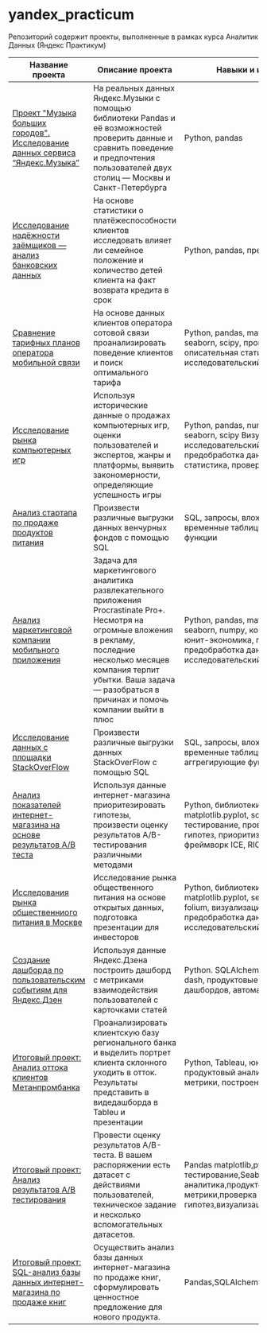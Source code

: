 # yandex_practicum
Репозиторий содержит проекты, выполненные в рамках курса Аналитик Данных (Яндекс Практикум)


| Название проекта  | Описание проекта | Навыки и инструменты
| ----------------- | ---------------- | ------------------- |
| [Проект "Музыка больших городов". Исследование данных сервиса “Яндекс.Музыка”](https://github.com/Romanoffms/Yandex_Practicum/tree/main/%D0%9F%D1%80%D0%BE%D0%B5%D0%BA%D1%82-%D0%9C%D1%83%D0%B7%D1%8B%D0%BA%D0%B0%20%D0%B1%D0%BE%D0%BB%D1%8C%D1%88%D0%B8%D1%85%20%D0%B3%D0%BE%D1%80%D0%BE%D0%B4%D0%BE%D0%B2) | На реальных данных Яндекс.Музыки c помощью библиотеки Pandas и её возможностей проверить данные и сравнить поведение и предпочтения пользователей двух столиц — Москвы и Санкт-Петербурга | Python, pandas |
| [Исследование надёжности заёмщиков — анализ банковских данных](https://github.com/Romanoffms/Yandex_Practicum/tree/main/%D0%9F%D1%80%D0%BE%D0%B5%D0%BA%D1%82-%D0%98%D1%81%D1%81%D0%BB%D0%B5%D0%B4%D0%BE%D0%B2%D0%B0%D0%BD%D0%B8%D0%B5%20%D0%BD%D0%B0%D0%B4%D0%B5%D0%B6%D0%BD%D0%BE%D1%81%D1%82%D0%B8%20%D0%B7%D0%B0%D0%B5%D0%BC%D1%89%D0%B8%D0%BA%D0%BE%D0%B2) | На основе статистики о платёжеспособности клиентов исследовать влияет ли семейное положение и количество детей клиента на факт возврата кредита в срок| Python, pandas, предобработка данных |
|[Сравнение тарифных планов оператора мобильной связи](https://github.com/Romanoffms/Yandex_Practicum/tree/main/%D0%9F%D1%80%D0%BE%D0%B5%D0%BA%D1%82-%D0%A1%D1%80%D0%B0%D0%B2%D0%BD%D0%B5%D0%BD%D0%B8%D0%B5%20%D1%82%D0%B0%D1%80%D0%B8%D1%84%D0%BD%D1%8B%D1%85%20%D0%BF%D0%BB%D0%B0%D0%BD%D0%BE%D0%B2%20%D0%BE%D0%BF%D0%B5%D1%80%D0%B0%D1%82%D0%BE%D1%80%D0%B0%20%D0%BC%D0%BE%D0%B1%D0%B8%D0%BB%D1%8C%D0%BD%D0%BE%D0%B9%20%D1%81%D0%B2%D1%8F%D0%B7%D0%B8) | На основе данных клиентов оператора сотовой связи проанализировать поведение клиентов и поиск оптимального тарифа | Python, pandas, matplotlib.pyplot, seaborn, scipy, проверка гипотез, описательная статистика, исследовательский анализ |
| [Исследование рынка компьютерных игр](https://github.com/Romanoffms/Yandex_Practicum/tree/main/%D0%9F%D1%80%D0%BE%D0%B5%D0%BA%D1%82-%20%D0%98%D1%81%D1%81%D0%BB%D0%B5%D0%B4%D0%BE%D0%B2%D0%B0%D0%BD%D0%B8%D0%B5%20%D1%80%D1%8B%D0%BD%D0%BA%D0%B0%20%D0%BA%D0%BE%D0%BC%D0%BF%D1%8C%D1%8E%D1%82%D0%B5%D1%80%D0%BD%D1%8B%D1%85%20%D0%B8%D0%B3%D1%80) | Используя исторические данные о продажах компьютерных игр, оценки пользователей и экспертов, жанры и платформы, выявить закономерности, определяющие успешность игры | Python, pandas, numpy, matplotlib.pyplot, seaborn, scipy Визуализация данных, исследовательский анализ, предобработка данных, описательная статистика, проверка гипотез |
| [Анализ стартапа по продаже продуктов питания](https://github.com/Romanoffms/Yandex_Practicum/tree/main/%D0%9F%D1%80%D0%BE%D0%B5%D0%BA%D1%82-%D0%90%D0%BD%D0%B0%D0%BB%D0%B8%D0%B7%20%D1%81%D1%82%D0%B0%D1%80%D1%82%D0%B0%D0%BF%D0%B0%20%D0%BF%D0%BE%20%D0%BF%D1%80%D0%BE%D0%B4%D0%B0%D0%B6%D0%B5%20%D0%BF%D1%80%D0%BE%D0%B4%D1%83%D0%BA%D1%82%D0%BE%D0%B2%20%D0%BF%D0%B8%D1%82%D0%B0%D0%BD%D0%B8%D1%8F) | Произвести различные выгрузки данных венчурных фондов с помощью SQL | SQL, запросы, вложенные запросы, временные таблицы, аггрегирующие функции |
| [Анализ маркетинговой компании мобильного приложения](https://github.com/Romanoffms/Yandex_Practicum/tree/main/%D0%9F%D1%80%D0%BE%D0%B5%D0%BA%D1%82-%D0%90%D0%BD%D0%B0%D0%BB%D0%B8%D0%B7%20%D0%BC%D0%B0%D1%80%D0%BA%D0%B5%D1%82%D0%B8%D0%BD%D0%B3%D0%BE%D0%B2%D0%BE%D0%B9%20%D0%BA%D0%BE%D0%BC%D0%BF%D0%B0%D0%BD%D0%B8%D0%B8%20%D0%BC%D0%BE%D0%B1%D0%B8%D0%BB%D1%8C%D0%BD%D0%BE%D0%B3%D0%BE%20%D0%BF%D1%80%D0%B8%D0%BB%D0%BE%D0%B6%D0%B5%D0%BD%D0%B8%D1%8F) | Задача для маркетингового аналитика развлекательного приложения Procrastinate Pro+. Несмотря на огромные вложения в рекламу, последние несколько месяцев компания терпит убытки. Ваша задача — разобраться в причинах и помочь компании выйти в плюс | Python, pandas, matplotlib.pyplot, seaborn, numpy, когортный анализ, юнит-экономика, продуктовый анализ, предобработка данных, исследовательский анализ |
| [Исследование данных с площадки StackOverFlow](https://github.com/Romanoffms/Yandex_Practicum/tree/main/%D0%98%D1%81%D1%81%D0%BB%D0%B5%D0%B4%D0%BE%D0%B2%D0%B0%D0%BD%D0%B8%D0%B5%20%D0%B4%D0%B0%D0%BD%D0%BD%D1%8B%D1%85%20%D1%81%20%D0%BF%D0%BB%D0%BE%D1%89%D0%B0%D0%B4%D0%BA%D0%B8%20StackOverFlow) | Произвести различные выгрузки данных StackOverFlow с помощью SQL | SQL, запросы, вложенные запросы, временные таблицы, оконные функции, аггрегирующие функции |
| [Анализ показателей интернет-магазина на основе результатов  A/B теста](https://github.com/Romanoffms/Yandex_Practicum/tree/main/%D0%9F%D1%80%D0%BE%D0%B5%D0%BA%D1%82-%D0%90%D0%BD%D0%B0%D0%BB%D0%B8%D0%B7%20%D0%BF%D0%BE%D0%BA%D0%B0%D0%B7%D0%B0%D1%82%D0%B5%D0%BB%D0%B5%D0%B9%20%D0%B8%D0%BD%D1%82%D0%B5%D1%80%D0%BD%D0%B5%D1%82%20%D0%BC%D0%B0%D0%B3%D0%B0%D0%B7%D0%B8%D0%BD%D0%B0) | Используя данные интернет-магазина приоритезировать гипотезы, произвести оценку результатов A/B-тестирования различными методами | Python, библиотеки pandas, numpy, matplotlib.pyplot, scipy, seaborn, A/B-тестирование, проверка статистических гипотез, приоритизация гипотез, фреймворк ICE, RICE |
| [Исследования рынка общественниого питания в Москве  ](https://github.com/Romanoffms/Yandex_Practicum/tree/main/%D0%9F%D1%80%D0%BE%D0%B5%D0%BA%D1%82-%D0%98%D1%81%D1%81%D0%BB%D0%B5%D0%B4%D0%BE%D0%B2%D0%B0%D0%BD%D0%B8%D0%B5%20%D1%80%D1%8B%D0%BD%D0%BA%D0%B0%20%D0%BE%D0%B1%D1%89%D0%B5%D1%81%D1%82%D0%B2%D0%B5%D0%BD%D0%BD%D0%BE%D0%B3%D0%BE%20%D0%BF%D0%B8%D1%82%D0%B0%D0%BD%D0%B8%D1%8F%20%D0%B3.%D0%9C%D0%BE%D1%81%D0%BA%D0%B2%D1%8B) | Исследование рынка общественного питания на основе открытых данных, подготовка презентации для инвесторов | Python, библиотеки pandas, numpy, matplotlib.pyplot, seaborn, plotly, re, json, folium, визуализация данных, предобработка данных, исследовательский анализ, Power Point |
| [Создание дашборда по пользовательским событиям для Яндекс.Дзен](https://public.tableau.com/views/__V2_16826896810060/Dashboard1?:language=en-US&publish=yes&:display_count=n&:origin=viz_share_link) | Используя данные Яндекс.Дзена построить дашборд с метриками взаимодействия пользователей с карточками статей | Python. SQLAlchemy, SQLite, Tableau, dash, продуктовые метрики, построение дашбордов, автоматизация |
| [Итоговый проект: Анализ оттока клиентов Метанпромбанка](https://github.com/Romanoffms/Yandex_Practicum/tree/main/%D0%98%D1%82%D0%BE%D0%B3%D0%BE%D0%B2%D1%8B%D0%B9%20%D0%BF%D1%80%D0%BE%D0%B5%D0%BA%D1%82-%D0%90%D0%BD%D0%B0%D0%BB%D0%B8%D0%B7%20%D0%BE%D1%82%D1%82%D0%BE%D0%BA%D0%B0%20%D0%BA%D0%BB%D0%B8%D0%B5%D0%BD%D1%82%D0%BE%D0%B2%20%D0%9C%D0%B5%D1%82%D0%B0%D0%BD%D0%BF%D1%80%D0%BE%D0%BC%D0%B1%D0%B0%D0%BD%D0%BA%D0%B0) | Проанализировать клиентскую базу регионального банка и выделить портрет клиента  склонного уходить в отток. Результаты представить в видедашборда в Tableu и презентации | Python, Tableau, юнит-экономика, продуктовый анализ, продуктовые метрики, построение дашбордов |
| [Итоговый проект: Анализ результатов А/B тестирования](https://github.com/Romanoffms/Yandex_Practicum/blob/main/%D0%98%D1%82%D0%BE%D0%B3%D0%BE%D0%B2%D1%8B%D0%B9%20%D0%BF%D1%80%D0%BE%D0%B5%D0%BA%D1%82%20AB-%D1%82%D0%B5%D1%81%D1%82%D0%B8%D1%80%D0%BE%D0%B2%D0%B0%D0%BD%D0%B8%D0%B5/%D0%98%D1%82%D0%BE%D0%B3%D0%BE%D0%B2%D1%8B%D0%B9%20%D0%BF%D1%80%D0%BE%D0%B5%D0%BA%D1%82%20AB-%D1%82%D0%B5%D1%81%D1%82%D0%B8%D1%80%D0%BE%D0%B2%D0%B0%D0%BD%D0%B8%D0%B5%20md.md) | Провести оценку результатов A/B-теста. В вашем распоряжении есть датасет с действиями пользователей, техническое задание и несколько вспомогательных датасетов.  | Pandas matplotlib,python,A/B-тестирование,Seaborn,Plotly,событийная аналитика,продуктовые метрики,проверка статистических гипотез,визуализация данных. |
| [Итоговый проект: SQL-анализ базы данных интернет-магазина по продаже книг](https://github.com/Romanoffms/Yandex_Practicum/tree/main/%D0%98%D1%82%D0%BE%D0%B3%D0%BE%D0%B2%D1%8B%D0%B9%20%D0%BF%D1%80%D0%BE%D0%B5%D0%BA%D1%82%20SQL-%D0%B0%D0%BD%D0%B0%D0%BB%D0%B8%D0%B7%20%D0%B1%D0%B0%D0%B7%D1%8B%20%D0%B4%D0%B0%D0%BD%D0%BD%D1%8B%D1%85%20%D0%B8%D0%BD%D1%82%D0%B5%D1%80%D0%BD%D0%B5%D1%82-%D0%BC%D0%B0%D0%B3%D0%B0%D0%B7%D0%B8%D0%BD%D0%B0%20%D0%BF%D0%BE%20%D0%BF%D1%80%D0%BE%D0%B4%D0%B0%D0%B6%D0%B5%20%D0%BA%D0%BD%D0%B8%D0%B3s) | Осуществить анализ базы данных интернет-магазина по продаже книг, сформулировать ценностное предложение для нового продукта.  | Pandas,SQLAlchemy, SQLite |
